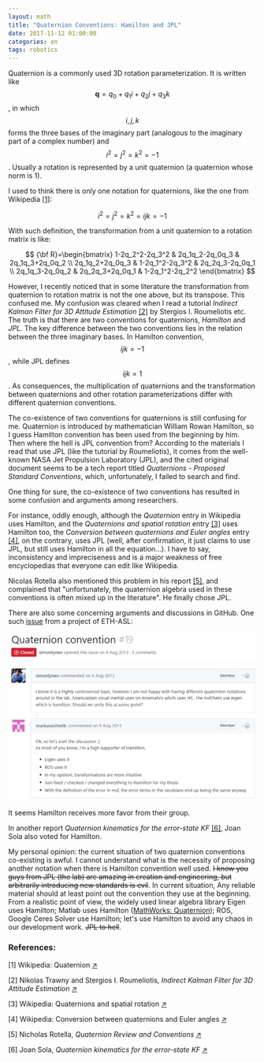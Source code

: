 ```yaml
---
layout: math
title: "Quaternion Conventions: Hamilton and JPL"
date: 2017-11-12 01:00:00
categories: en
tags: robotics
---
```


Quaternion is a commonly used 3D rotation parameterization. It is written like $$\mathbf{q}=q_0 + q_1 i + q_2 j + q_3 k$$, in which $$i, j, k$$ forms the three bases of the imaginary part (analogous to the imaginary part of a complex number) and $$i^2=j^2=k^2=-1$$. Usually a rotation is represented by a unit quaternion (a quaternion whose norm is 1).

I used to think there is only one notation for quaternions, like the one from Wikipedia [\[1\]](https://en.wikipedia.org/wiki/Quaternion):

$$ i^2=j^2=k^2=ijk=-1 $$

With such definition, the transformation from a unit quaternion to a rotation matrix is like:

$$ {\bf R}=\begin{bmatrix} 1-2q_2^2-2q_3^2 & 2q_1q_2-2q_0q_3 & 2q_1q_3+2q_0q_2 \\ 2q_1q_2+2q_0q_3 & 1-2q_1^2-2q_3^2 & 2q_2q_3-2q_0q_1 \\ 2q_1q_3-2q_0q_2 & 2q_2q_3+2q_0q_1 & 1-2q_1^2-2q_2^2 \end{bmatrix} $$

However, I recently noticed that in some literature the transformation from quaternion to rotation matrix is not the one above, but its transpose. This confused me. My confusion was cleared when I read a tutorial _Indirect Kalman Filter for 3D Attitude Estimation_ [\[2\]](http://mars.cs.umn.edu/tr/reports/Trawny05b.pdf)  by Stergios I. Roumeliotis etc. The truth is that there are two conventions for quaternions, _Hamilton_ and _JPL_. The key difference between the two conventions lies in the relation between the three imaginary bases. In Hamilton convention, $$ijk=-1$$, while JPL defines $$ijk = 1$$. As consequences, the multiplication of quaternions and the transformation between quaternions and other rotation parameterizations differ with different quaternion conventions.

The co-existence of two conventions for quaternions is still confusing for me. Quaternion is introduced by mathematician William Rowan Hamilton, so I guess Hamilton convention has been used from the beginning by him. Then where the hell is JPL convention from? According to the materials I read that use JPL (like the tutorial by Roumeliotis), it comes from the well-known NASA Jet Propulsion Laboratory (JPL), and the cited original document seems to be a tech report titled _Quaternions - Proposed Standard Conventions_, which, unfortunately, I failed to search and find. 

One thing for sure, the co-existence of two conventions has resulted in some confusion and arguments among researchers. 

For instance, oddly enough, although the _Quaternion_ entry in Wikipedia uses Hamilton, and the _Quaternions and spatial rotation_ entry [\[3\]](https://en.wikipedia.org/wiki/Quaternions_and_spatial_rotation) uses Hamilton too, the _Conversion between quaternions and Euler angles_ entry [\[4\]](https://en.wikipedia.org/wiki/Conversion_between_quaternions_and_Euler_angles), on the contrary, uses JPL (well, after confirmation, it just claims to use JPL, but still uses Hamilton in all the equation...). I have to say, inconsistency and impreciseness and is a major weakness of free encyclopedias that everyone can edit like Wikipedia.

Nicolas Rotella also mentioned this problem in his report [\[5\]](http://www-clmc.usc.edu/~nrotella/IROS2014_linearization.pdf), and complained that "unfortunately, the quaternion algebra used in these conventions is often mixed up in the literature". He finally chose JPL.

There are also some concerning arguments and discussions in GitHub. One such [issue](https://github.com/ethz-asl/ethzasl_msf/issues/19) from a project of ETH-ASL:

![](/images/quaternion_convention_issue.png)

It seems Hamilton receives more favor from their group.

In another report _Quaternion kinematics for the error-state KF_ [\[6\]](http://www.iri.upc.edu/people/jsola/JoanSola/objectes/notes/kinematics.pdf), Joan Sola also voted for Hamilton.

My personal opinion: the current situation of two quaternion conventions co-existing is awful. I cannot understand what is the necessity of proposing another notation when there is Hamilton convention well used. ~~I know you guys from JPL (the lab) are amazing in creation and engineering, but arbitrarily introducing new standards is evil~~. In current situation, Any reliable material should at least point out the convention they use at the beginning. From a realistic point of view, the widely used linear algebra library Eigen uses Hamilton; Matlab uses Hamilton ([MathWorks: Quaternion](https://www.mathworks.com/discovery/quaternion.html)); ROS, Google Ceres Solver use Hamilton; let's use Hamilton to avoid any chaos in our development work. ~~JPL to hell~~.

### References:

[1] Wikipedia: Quaternion [↗](https://en.wikipedia.org/wiki/Quaternion)

[2] Nikolas Trawny and Stergios I. Roumeliotis, _Indirect Kalman Filter for 3D Attitude Estimation_ [↗](http://mars.cs.umn.edu/tr/reports/Trawny05b.pdf)

[3] Wikipedia: Quaternions and spatial rotation
 [↗](https://en.wikipedia.org/wiki/Quaternions_and_spatial_rotation)

[4] Wikipedia: Conversion between quaternions and Euler angles [↗](https://en.wikipedia.org/wiki/Conversion_between_quaternions_and_Euler_angles)

[5] Nicholas Rotella, _Quaternion Review and Conventions_ [↗](http://www-clmc.usc.edu/~nrotella/IROS2014_linearization.pdf)

[6] Joan Sola, _Quaternion kinematics for the error-state KF_ [↗](http://www.iri.upc.edu/people/jsola/JoanSola/objectes/notes/kinematics.pdf)

